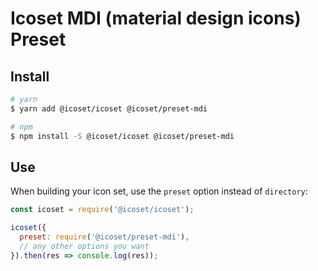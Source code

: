 # Icoset MDI (material design icons) Preset

## Install

```bash
# yarn
$ yarn add @icoset/icoset @icoset/preset-mdi

# npm
$ npm install -S @icoset/icoset @icoset/preset-mdi
```

## Use

When building your icon set, use the `preset` option instead of
`directory`:

```javascript
const icoset = require('@icoset/icoset');

icoset({
  preset: require('@icoset/preset-mdi'),
  // any other options you want
}).then(res => console.log(res));
```